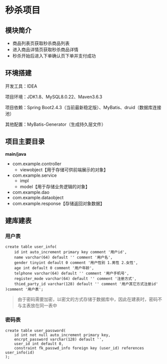 # 秒杀项目

## 模块简介

- 商品列表页获取秒杀商品列表
- 进入商品详情页获取秒杀商品详情
- 秒杀开始后进入下单确认页下单并支付成功



## 环境搭建

开发工具：IDEA

项目环境：JDK1.8、MySQL8.0.22、Maven3.6.3

项目依赖：Spring Boot2.4.3（当前最新稳定版）、MyBatis、druid（数据库连接池）

其他配置：MyBatis-Generator（生成持久层文件）



## 项目主要目录

**main/java**

- com.example.controller
  - viewobject【用于存储可供前端展示的对象】
- com.example.service
  - impl
  - model【用于存储业务逻辑的对象】
- com.example.dao
- com.example.dataobject
- com.example.response【存储返回对象数据】



## 建库建表

### 用户表

```mysql
create table user_info(
    id int auto_increment primary key comment '用户id',
    name varchar(64) default '' comment '用户名',
    gender tinyint default 0 comment '用户性别 1.男性 2.女性',
    age int default 0 comment '用户年龄',
    telphone varchar(64) default '' comment '用户手机号',
    register_mode varchar(64) default '' comment '注册方式',
    thied_party_id varchar(128) default '' comment '用户其它方式注册id'
)comment '用户表';
```



> 由于密码需要加密，以密文的方式存储于数据库中，因此在建表时，密码不与主表放在同一表中



### 密码表

```mysql
create table user_password(
    id int not null auto_increment primary key,
    encrpt_password varchar(128) default '',
    user_id int default 0,
    constraint fk_passwd_info foreign key (user_id) references user_info(id)
);
```



